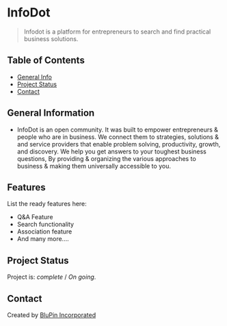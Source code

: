 # InfoDot
> Infodot is a platform for entrepreneurs to search and find practical business solutions.
<!-- > Live demo [_here_](https://www.infodot.co.za).  -->

## Table of Contents
* [General Info](#general-information)
* [Project Status](#project-status)
* [Contact](#contact)
<!-- * [License](#license) -->


## General Information
- InfoDot is an open community. It was built to empower entrepreneurs & people who are in business. We connect them to strategies, solutions & and service providers that enable problem solving, productivity, growth, and discovery.
We help you get answers to your toughest business questions, By providing & organizing the various approaches to business & making them universally accessible to you.

## Features
List the ready features here:
- Q&A Feature
- Search functionality
- Association feature
- And many more....


## Project Status
Project is: _complete_ / _On going_.


## Contact
Created by [BluPin Incorporated](https://www.blupininc.com)


<!-- Optional -->
<!-- ## License -->
<!-- This project is open source and available under the [MIT License](). -->
